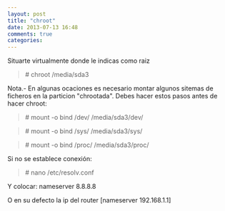 ```yaml
---
layout: post
title: "chroot"
date: 2013-07-13 16:48
comments: true
categories: 
---
```

Situarte virtualmente donde le indicas como raiz 

>\# chroot /media/sda3

Nota.- En algunas ocaciones es necesario montar algunos sitemas de ficheros en la particion "chrootada". Debes hacer estos pasos antes de hacer chroot:

>\# mount -o bind /dev/ /media/sda3/dev/

>\# mount -o bind /sys/ /media/sda3/sys/

>\# mount -o bind /proc/ /media/sda3/proc/

Si no se establece conexión:

>\# nano /etc/resolv.conf

Y colocar:   nameserver 8.8.8.8

O en su defecto la ip del router [nameserver 192.168.1.1]

